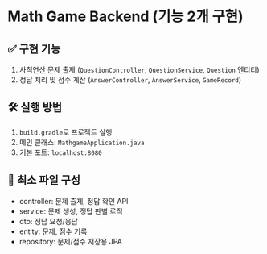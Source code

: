 # Math Game Backend (기능 2개 구현)

## ✅ 구현 기능
1. 사칙연산 문제 출제 (`QuestionController`, `QuestionService`, `Question` 엔티티)
2. 정답 처리 및 점수 계산 (`AnswerController`, `AnswerService`, `GameRecord`)

## 🛠️ 실행 방법
1. `build.gradle`로 프로젝트 실행
2. 메인 클래스: `MathgameApplication.java`
3. 기본 포트: `localhost:8080`

## 📁 최소 파일 구성
- controller: 문제 출제, 정답 확인 API
- service: 문제 생성, 정답 판별 로직
- dto: 정답 요청/응답
- entity: 문제, 점수 기록
- repository: 문제/점수 저장용 JPA
